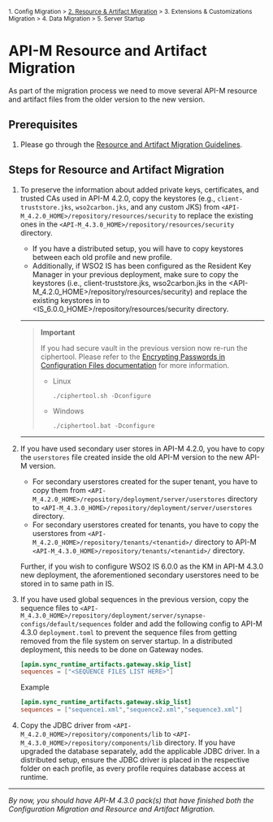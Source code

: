 <small> 1. Config Migration > [2. Resource & Artifact Migration](./resource-and-artifact-migration.md) > 3. Extensions & Customizations Migration > 4. Data Migration > 5. Server Startup </small>

# API-M Resource and Artifact Migration

As part of the migration process we need to move several API-M resource and artifact files from the older version to the new version. 

## Prerequisites

1. Please go through the [Resource and Artifact Migration Guidelines](../../../general-resource-and-artifact-migration.md).

## Steps for Resource and Artifact Migration

1. To preserve the information about added private keys, certificates, and trusted CAs used in API-M 4.2.0, copy the keystores (e.g., `client-truststore.jks`, `wso2carbon.jks`, and any custom JKS) from `<API-M_4.2.0_HOME>/repository/resources/security` to replace the existing ones in the `<API-M_4.3.0_HOME>/repository/resources/security` directory. 

   - If you have a distributed setup, you will have to copy keystores between each old profile and new profile.
   - Additionally, if WSO2 IS has been configured as the Resident Key Manager in your previous deployment, make sure to copy the keystores (i.e., client-truststore.jks, wso2carbon.jks in the <API-M_4.2.0_HOME>/repository/resources/security) and replace the existing keystores in to <IS_6.0.0_HOME>/repository/resources/security directory.
    ---
    > **Important**
    > 
    > If you had secure vault in the previous version now re-run the ciphertool. Please refer to the [Encrypting Passwords in Configuration Files documentation](https://apim.docs.wso2.com/en/4.3.0/install-and-setup/setup/security/logins-and-passwords/working-with-encrypted-passwords/#encrypting-passwords-in-product-configurations) for more information.
    >  - Linux
    >    ```
    >    ./ciphertool.sh -Dconfigure
    >    ```
    >  - Windows
    >    ```
    >    ./ciphertool.bat -Dconfigure
    >    ```

    ---

2. If you have used secondary user stores in API-M 4.2.0, you have to copy the `userstores` file created inside the old API-M version to the new API-M version.

   - For secondary userstores created for the super tenant, you have to copy them from `<API-M_4.2.0_HOME>/repository/deployment/server/userstores` directory to `<API-M_4.3.0_HOME>/repository/deployment/server/userstores` directory.
   - For secondary userstores created for tenants, you have to copy the userstores from `<API-M_4.2.0_HOME>/repository/tenants/<tenantid>/`  directory to API-M `<API-M_4.3.0_HOME>/repository/tenants/<tenantid>/` directory.

   Further, if you wish to configure WSO2 IS 6.0.0 as the KM in API-M 4.3.0 new deployment, the aforementioned secondary userstores need to be stored in to same path in IS.


3. If you have used global sequences in the previous version, copy the sequence files to `<API-M_4.3.0_HOME>/repository/deployment/server/synapse-configs/default/sequences` folder and add the following config to API-M 4.3.0 `deployment.toml` to prevent the sequence files from getting removed from the file system on server startup. In a distributed deployment, this needs to be done on Gateway nodes.
   
    ```toml
    [apim.sync_runtime_artifacts.gateway.skip_list]
    sequences = ["<SEQUENCE FILES LIST HERE>"]
   ```
   
   Example
   ```toml
   [apim.sync_runtime_artifacts.gateway.skip_list]
   sequences = ["sequence1.xml","sequence2.xml","sequence3.xml"]
    ```

4. Copy the JDBC driver from `<API-M_4.2.0_HOME>/repository/components/lib` to `<API-M_4.3.0_HOME>/repository/components/lib` directory. If you have upgraded the database separately, add the applicable JDBC driver. In a distributed setup, ensure the JDBC driver is placed in the respective folder on each profile, as every profile requires database access at runtime.
   
---
*By now, you should have API-M 4.3.0 pack(s) that have finished both the Configuration Migration and Resource and Artifact Migration.*
